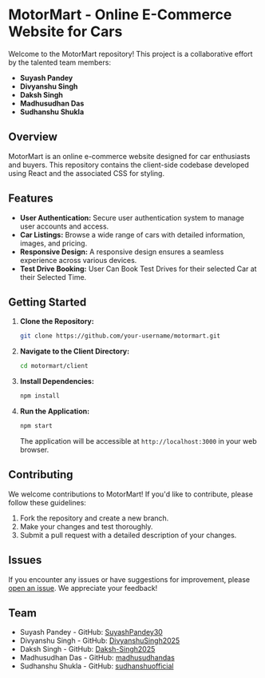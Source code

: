# MotorMart - Online E-Commerce Website for Cars

Welcome to the MotorMart repository! This project is a collaborative effort by the talented team members:

- **Suyash Pandey**
- **Divyanshu Singh**
- **Daksh Singh**
- **Madhusudhan Das**
- **Sudhanshu Shukla**

## Overview

MotorMart is an online e-commerce website designed for car enthusiasts and buyers. This repository contains the client-side codebase developed using React and the associated CSS for styling.

## Features

- **User Authentication:** Secure user authentication system to manage user accounts and access.
- **Car Listings:** Browse a wide range of cars with detailed information, images, and pricing.
- **Responsive Design:** A responsive design ensures a seamless experience across various devices.
- **Test Drive Booking:** User Can Book Test Drives for their selected Car at their Selected Time.
## Getting Started

1. **Clone the Repository:**
   ```bash
   git clone https://github.com/your-username/motormart.git
   ```

2. **Navigate to the Client Directory:**
   ```bash
   cd motormart/client
   ```

3. **Install Dependencies:**
   ```bash
   npm install
   ```

4. **Run the Application:**
   ```bash
   npm start
   ```

   The application will be accessible at `http://localhost:3000` in your web browser.

## Contributing

We welcome contributions to MotorMart! If you'd like to contribute, please follow these guidelines:

1. Fork the repository and create a new branch.
2. Make your changes and test thoroughly.
3. Submit a pull request with a detailed description of your changes.

## Issues

If you encounter any issues or have suggestions for improvement, please [open an issue](https://github.com/your-username/motormart/issues). We appreciate your feedback!

## Team

- Suyash Pandey - GitHub: [SuyashPandey30](https://github.com/SuyashPandey30)
- Divyanshu Singh - GitHub: [DivyanshuSingh2025](https://github.com/DivyanshuSingh2025)
- Daksh Singh - GitHub: [Daksh-Singh2025](https://github.com/Daksh-Singh2025)
- Madhusudhan Das - GitHub: [madhusudhandas](https://github.com/madhusudhandas)
- Sudhanshu Shukla - GitHub: [sudhanshuofficial](https://github.com/sudhanshuofficial)
